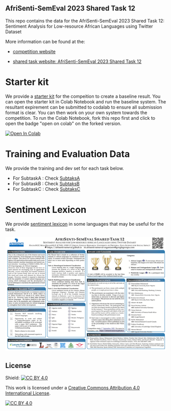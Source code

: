 ## AfriSenti-SemEval 2023 Shared Task 12

This repo contains the data for the AfriSenti-SemEval 2023 Shared Task 12: Sentiment Analysis for Low-resource African Languages using Twitter Dataset

More information can be found at the:

- [competition website](https://codalab.lisn.upsaclay.fr/competitions/7320)

- [shared task website: AfriSenti-SemEval 2023 Shared Task 12](https://afrisenti-semeval.github.io)

# Starter kit

We provide a [starter kit](https://github.com/afrisenti-semeval/afrisent-semeval-2023/tree/main/starter_kit) for the compeition to create a baseline result. You can open the starter kit in Colab Notebook and run the baseline system. The resultant expirement can be submitted to codalab to ensure all submission format is clear. You can then work on your own system towards the competition. To run the Colab Notebook, fork this repo first and click to open the badge "open on colab" on the forked version. 


<a target="_blank" href="https://colab.research.google.com/github/afrisenti-semeval/afrisent-semeval-2023/blob/main/AfriSenti_SemEval_2023_Starter_Notebook.ipynb">
  <img src="https://colab.research.google.com/assets/colab-badge.svg" alt="Open In Colab"/>
</a>



# Training and Evaluation Data

We provide the training and dev set for each task below. 


- For SubtaskA : Check [SubtaksA](https://github.com/afrisenti-semeval/afrisent-semeval-2023/tree/main/SubtaskA)
- For SubtaskB : Check [SubtaksB](https://github.com/afrisenti-semeval/afrisent-semeval-2023/tree/main/SubtaskB)
- For SubtaskC : Check [SubtaksC](https://github.com/afrisenti-semeval/afrisent-semeval-2023/tree/main/SubtaskC)

# Sentiment Lexicon

We provide [sentiment lexicon](https://github.com/afrisenti-semeval/afrisent-semeval-2023/tree/main/sentiment_lexicon) in some languages that may be useful for the task. 

![](afrisenti_poster.png)



## License

Shield: [![CC BY 4.0][cc-by-shield]][cc-by]

This work is licensed under a
[Creative Commons Attribution 4.0 International License][cc-by].

[![CC BY 4.0][cc-by-image]][cc-by]

[cc-by]: http://creativecommons.org/licenses/by/4.0/
[cc-by-image]: https://i.creativecommons.org/l/by/4.0/88x31.png
[cc-by-shield]: https://img.shields.io/badge/License-CC%20BY%204.0-lightgrey.svg

